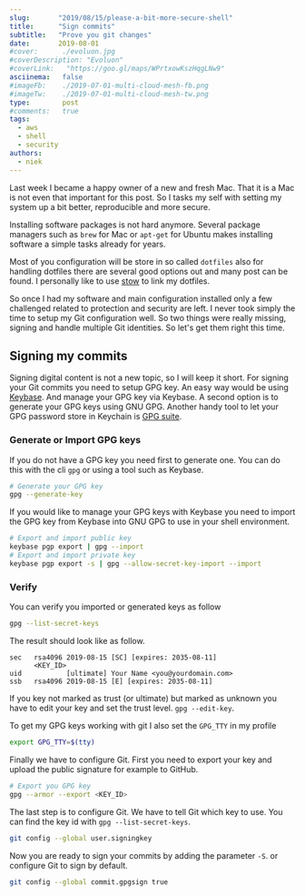 ```yaml
---
slug:       "2019/08/15/please-a-bit-more-secure-shell"
title:      "Sign commits"
subtitle:   "Prove you git changes"
date:       2019-08-01
#cover:      ./evoluon.jpg
#coverDescription: "Evoluon"
#coverLink:   "https://goo.gl/maps/WPrtxowKszHqgLNw9"
asciinema:   false
#imageFb:    ./2019-07-01-multi-cloud-mesh-fb.png
#imageTw:    ./2019-07-01-multi-cloud-mesh-tw.png
type:        post
#comments:   true
tags: 
  - aws
  - shell
  - security
authors:
  - niek
---
```


Last week I became a happy owner of a new and fresh Mac. That it is a Mac is not even that important for this post. So I tasks my self with setting my system up a bit better, reproducible and more secure. 

Installing software packages is not hard anymore. Several package managers such as `brew` for Mac or `apt-get` for Ubuntu makes installing software a simple tasks already for years. 

Most of you configuration will be store in so called `dotfiles` also for handling dotfiles there are several good options out and many post can be found. I personally like to use [stow](https://www.gnu.org/software/stow/) to link my dotfiles. 


So once I had my software and main configuration installed only a few challenged related to protection and security are left. I never took simply the time to setup my Git configuration well. So two things were really missing, signing and handle multiple Git identities. So let's get them right this time.

## Signing my commits
Signing digital content is not a new topic, so I will keep it short. For signing your Git commits you need to setup GPG key. An easy way would be using [Keybase](https://keybase.io). And manage your GPG key via Keybase. A second option is to generate your GPG keys using GNU GPG. Another handy tool to let your GPG password store in Keychain is [GPG suite](https://gpgtools.org/).

### Generate or Import GPG keys
If you do not have a GPG key you need first to generate one. You can do this with the cli `gpg` or using a tool such as Keybase.

```bash
# Generate your GPG key
gpg --generate-key
```

If you would like to manage your GPG keys with Keybase you need to import the GPG key from Keybase into GNU GPG to use in your shell environment. 

```bash
# Export and import public key
keybase pgp export | gpg --import
# Export and import private key
keybase pgp export -s | gpg --allow-secret-key-import --import
```

### Verify
You can verify you imported or generated keys as follow
```bash
gpg --list-secret-keys
```
The result should look like as follow.

```
sec   rsa4096 2019-08-15 [SC] [expires: 2035-08-11]
      <KEY_ID>
uid           [ultimate] Your Name <you@yourdomain.com>
ssb   rsa4096 2019-08-15 [E] [expires: 2035-08-11]
```

If you key not marked as trust (or ultimate) but marked as unknown you have to edit your key and set the trust level. `gpg --edit-key`.

To get my GPG keys working with git I also set the `GPG_TTY` in my profile
```bash
export GPG_TTY=$(tty)
```

Finally we have to configure Git. First you need to export your key and upload the public signature for example to GitHub.
```bash
# Export you GPG key
gpg --armor --export <KEY_ID>
```
The last step is to configure Git. We have to tell Git which key to use. You can find the key id with `gpg --list-secret-keys`. 
```bash
git config --global user.signingkey
```
Now you are ready to sign your commits by adding the parameter `-S`. or configure Git to sign by default.
```bash
git config --global commit.gpgsign true
```